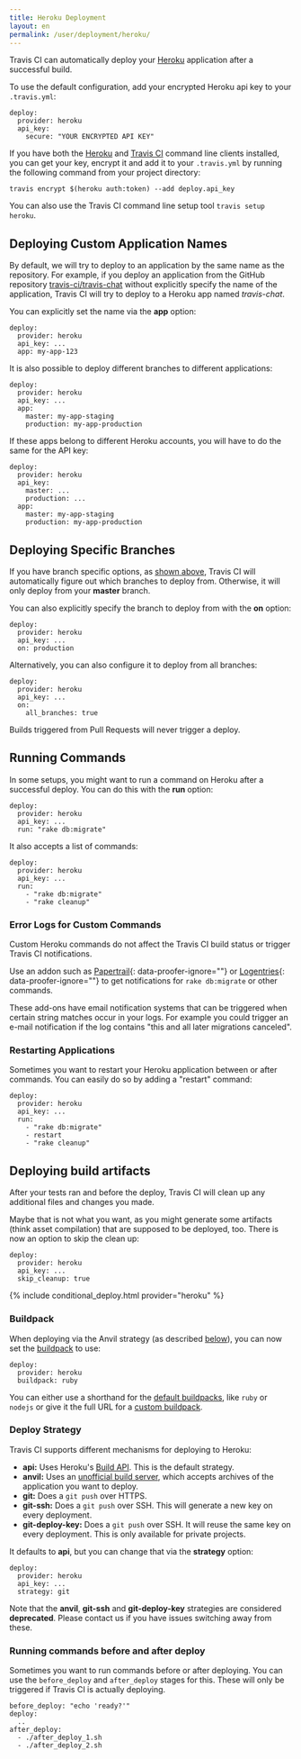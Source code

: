 ```yaml
---
title: Heroku Deployment
layout: en
permalink: /user/deployment/heroku/
---
```


<div id="toc"></div>

Travis CI can automatically deploy your [Heroku](https://www.heroku.com/) application after a successful build.

To use the default configuration, add your encrypted Heroku api key to your `.travis.yml`:

    deploy:
      provider: heroku
      api_key:
        secure: "YOUR ENCRYPTED API KEY"

If you have both the [Heroku](https://toolbelt.heroku.com/) and [Travis CI](https://github.com/travis-ci/travis.rb#readme) command line clients installed, you can get your key, encrypt it and add it to your `.travis.yml` by running the following command from your project directory:

    travis encrypt $(heroku auth:token) --add deploy.api_key

You can also use the Travis CI command line setup tool `travis setup heroku`.

## Deploying Custom Application Names

By default, we will try to deploy to an application by the same name as the repository. For example, if you deploy an application from the GitHub repository [travis-ci/travis-chat](https://github.com/travis-ci/travis-chat) without explicitly specify the name of the application, Travis CI will try to deploy to a Heroku app named *travis-chat*.

You can explicitly set the name via the **app** option:

    deploy:
      provider: heroku
      api_key: ...
      app: my-app-123

It is also possible to deploy different branches to different applications:

    deploy:
      provider: heroku
      api_key: ...
      app:
        master: my-app-staging
        production: my-app-production

If these apps belong to different Heroku accounts, you will have to do the same for the API key:

    deploy:
      provider: heroku
      api_key:
        master: ...
        production: ...
      app:
        master: my-app-staging
        production: my-app-production

## Deploying Specific Branches

If you have branch specific options, as [shown above](#Deploying-Custom-Application-Names), Travis CI will automatically figure out which branches to deploy from. Otherwise, it will only deploy from your **master** branch.

You can also explicitly specify the branch to deploy from with the **on** option:

    deploy:
      provider: heroku
      api_key: ...
      on: production

Alternatively, you can also configure it to deploy from all branches:

    deploy:
      provider: heroku
      api_key: ...
      on:
        all_branches: true

Builds triggered from Pull Requests will never trigger a deploy.

## Running Commands

In some setups, you might want to run a command on Heroku after a successful deploy. You can do this with the **run** option:

    deploy:
      provider: heroku
      api_key: ...
      run: "rake db:migrate"

It also accepts a list of commands:

    deploy:
      provider: heroku
      api_key: ...
      run:
        - "rake db:migrate"
        - "rake cleanup"

### Error Logs for Custom Commands

Custom Heroku commands do not affect the Travis CI build status or trigger Travis CI notifications.

Use an addon such as [Papertrail](https://elements.heroku.com/addons/papertrail){: data-proofer-ignore=""} or [Logentries](https://elements.heroku.com/addons/logentries){: data-proofer-ignore=""} to get notifications for `rake db:migrate` or other commands.

These add-ons have email notification systems that can be triggered when certain string matches occur in your logs. For example you could trigger an e-mail notification if the log contains "this and all later migrations canceled".  

### Restarting Applications

Sometimes you want to restart your Heroku application between or after commands. You can easily do so by adding a "restart" command:

    deploy:
      provider: heroku
      api_key: ...
      run:
        - "rake db:migrate"
        - restart
        - "rake cleanup"

## Deploying build artifacts

After your tests ran and before the deploy, Travis CI will clean up any additional files and changes you made.

Maybe that is not what you want, as you might generate some artifacts (think asset compilation) that are supposed to be deployed, too. There is now an option to skip the clean up:

    deploy:
      provider: heroku
      api_key: ...
      skip_cleanup: true

{% include conditional_deploy.html provider="heroku" %}

### Buildpack

When deploying via the Anvil strategy (as described [below](#Deploy-Strategy)), you can now set the [buildpack](https://devcenter.heroku.com/articles/buildpacks) to use:

    deploy:
      provider: heroku
      buildpack: ruby

You can either use a shorthand for the [default buildpacks](https://devcenter.heroku.com/articles/buildpacks#default-buildpacks), like `ruby` or `nodejs` or give it the full URL for a [custom buildpack](https://devcenter.heroku.com/articles/buildpacks#using-a-custom-buildpack).

### Deploy Strategy

Travis CI supports different mechanisms for deploying to Heroku:

* **api:** Uses Heroku's [Build API](https://devcenter.heroku.com/articles/build-and-release-using-the-api). This is the default strategy.
* **anvil:** Uses an [unofficial build server](https://github.com/ddollar/anvil), which accepts archives of the application you want to deploy.
* **git:** Does a `git push` over HTTPS.
* **git-ssh:** Does a `git push` over SSH. This will generate a new key on every deployment.
* **git-deploy-key:** Does a `git push` over SSH. It will reuse the same key on every deployment. This is only available for private projects.

It defaults to **api**, but you can change that via the **strategy** option:

    deploy:
      provider: heroku
      api_key: ...
      strategy: git

Note that the **anvil**, **git-ssh** and **git-deploy-key** strategies are considered **deprecated**. Please contact us if you have issues switching away from these.

### Running commands before and after deploy

Sometimes you want to run commands before or after deploying. You can use the `before_deploy` and `after_deploy` stages for this. These will only be triggered if Travis CI is actually deploying.

    before_deploy: "echo 'ready?'"
    deploy:
      ..
    after_deploy:
      - ./after_deploy_1.sh
      - ./after_deploy_2.sh
